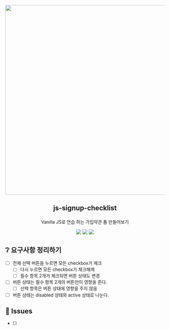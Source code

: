 

<p align='center'>
<img src="https://user-images.githubusercontent.com/107792728/223676381-26c92642-3972-4ec6-b6b8-375e59c0b9f0.gif" height="600px" width="540px">
</p>


## <p align='center'>js-signup-checklist</p>



<p align='center'>Vanilla JS로 연습 하는 가입약관 폼 만들어보기</p>
<p align="middle">
  <img src="https://img.shields.io/badge/language-html-red.svg?style=flat-square"/>
  <img src="https://img.shields.io/badge/language-css-blue.svg?style=flat-square"/>
  <img src="https://img.shields.io/badge/language-js-yellow.svg?style=flat-square"/>
</p>

## ❔ 요구사항 정리하기

- [ ] 전체 선택 버튼을 누르면 모든 checkbox가 체크
  - [ ] 다시 누르면 모든 checkbox가 체크해제
  - [ ] 필수 항목 2개가 체크되면 버튼 상태도 변경
- [ ] 버튼 상태는 필수 항목 2개의 버튼만이 영향을 준다.
  - [ ] 선택 항목은 버튼 상태에 영향을 주지 않음
- [ ] 버튼 상태는 disabled 상태와 active 상태로 나눈다.

## 🐞 Issues

- [ ] 





